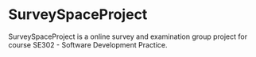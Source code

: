 # SurveySpaceProject
SurveySpaceProject is a online survey and examination group project for course SE302 - Software Development Practice.
